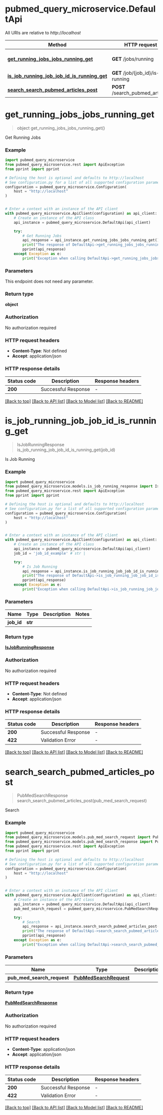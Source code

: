 # pubmed_query_microservice.DefaultApi

All URIs are relative to *http://localhost*

Method | HTTP request | Description
------------- | ------------- | -------------
[**get_running_jobs_jobs_running_get**](DefaultApi.md#get_running_jobs_jobs_running_get) | **GET** /jobs/running | Get Running Jobs
[**is_job_running_job_job_id_is_running_get**](DefaultApi.md#is_job_running_job_job_id_is_running_get) | **GET** /job/{job_id}/is-running | Is Job Running
[**search_search_pubmed_articles_post**](DefaultApi.md#search_search_pubmed_articles_post) | **POST** /search_pubmed_articles | Search


# **get_running_jobs_jobs_running_get**
> object get_running_jobs_jobs_running_get()

Get Running Jobs

### Example


```python
import pubmed_query_microservice
from pubmed_query_microservice.rest import ApiException
from pprint import pprint

# Defining the host is optional and defaults to http://localhost
# See configuration.py for a list of all supported configuration parameters.
configuration = pubmed_query_microservice.Configuration(
    host = "http://localhost"
)


# Enter a context with an instance of the API client
with pubmed_query_microservice.ApiClient(configuration) as api_client:
    # Create an instance of the API class
    api_instance = pubmed_query_microservice.DefaultApi(api_client)

    try:
        # Get Running Jobs
        api_response = api_instance.get_running_jobs_jobs_running_get()
        print("The response of DefaultApi->get_running_jobs_jobs_running_get:\n")
        pprint(api_response)
    except Exception as e:
        print("Exception when calling DefaultApi->get_running_jobs_jobs_running_get: %s\n" % e)
```



### Parameters

This endpoint does not need any parameter.

### Return type

**object**

### Authorization

No authorization required

### HTTP request headers

 - **Content-Type**: Not defined
 - **Accept**: application/json

### HTTP response details

| Status code | Description | Response headers |
|-------------|-------------|------------------|
**200** | Successful Response |  -  |

[[Back to top]](#) [[Back to API list]](../README.md#documentation-for-api-endpoints) [[Back to Model list]](../README.md#documentation-for-models) [[Back to README]](../README.md)

# **is_job_running_job_job_id_is_running_get**
> IsJobRunningResponse is_job_running_job_job_id_is_running_get(job_id)

Is Job Running

### Example


```python
import pubmed_query_microservice
from pubmed_query_microservice.models.is_job_running_response import IsJobRunningResponse
from pubmed_query_microservice.rest import ApiException
from pprint import pprint

# Defining the host is optional and defaults to http://localhost
# See configuration.py for a list of all supported configuration parameters.
configuration = pubmed_query_microservice.Configuration(
    host = "http://localhost"
)


# Enter a context with an instance of the API client
with pubmed_query_microservice.ApiClient(configuration) as api_client:
    # Create an instance of the API class
    api_instance = pubmed_query_microservice.DefaultApi(api_client)
    job_id = 'job_id_example' # str | 

    try:
        # Is Job Running
        api_response = api_instance.is_job_running_job_job_id_is_running_get(job_id)
        print("The response of DefaultApi->is_job_running_job_job_id_is_running_get:\n")
        pprint(api_response)
    except Exception as e:
        print("Exception when calling DefaultApi->is_job_running_job_job_id_is_running_get: %s\n" % e)
```



### Parameters


Name | Type | Description  | Notes
------------- | ------------- | ------------- | -------------
 **job_id** | **str**|  | 

### Return type

[**IsJobRunningResponse**](IsJobRunningResponse.md)

### Authorization

No authorization required

### HTTP request headers

 - **Content-Type**: Not defined
 - **Accept**: application/json

### HTTP response details

| Status code | Description | Response headers |
|-------------|-------------|------------------|
**200** | Successful Response |  -  |
**422** | Validation Error |  -  |

[[Back to top]](#) [[Back to API list]](../README.md#documentation-for-api-endpoints) [[Back to Model list]](../README.md#documentation-for-models) [[Back to README]](../README.md)

# **search_search_pubmed_articles_post**
> PubMedSearchResponse search_search_pubmed_articles_post(pub_med_search_request)

Search

### Example


```python
import pubmed_query_microservice
from pubmed_query_microservice.models.pub_med_search_request import PubMedSearchRequest
from pubmed_query_microservice.models.pub_med_search_response import PubMedSearchResponse
from pubmed_query_microservice.rest import ApiException
from pprint import pprint

# Defining the host is optional and defaults to http://localhost
# See configuration.py for a list of all supported configuration parameters.
configuration = pubmed_query_microservice.Configuration(
    host = "http://localhost"
)


# Enter a context with an instance of the API client
with pubmed_query_microservice.ApiClient(configuration) as api_client:
    # Create an instance of the API class
    api_instance = pubmed_query_microservice.DefaultApi(api_client)
    pub_med_search_request = pubmed_query_microservice.PubMedSearchRequest() # PubMedSearchRequest | 

    try:
        # Search
        api_response = api_instance.search_search_pubmed_articles_post(pub_med_search_request)
        print("The response of DefaultApi->search_search_pubmed_articles_post:\n")
        pprint(api_response)
    except Exception as e:
        print("Exception when calling DefaultApi->search_search_pubmed_articles_post: %s\n" % e)
```



### Parameters


Name | Type | Description  | Notes
------------- | ------------- | ------------- | -------------
 **pub_med_search_request** | [**PubMedSearchRequest**](PubMedSearchRequest.md)|  | 

### Return type

[**PubMedSearchResponse**](PubMedSearchResponse.md)

### Authorization

No authorization required

### HTTP request headers

 - **Content-Type**: application/json
 - **Accept**: application/json

### HTTP response details

| Status code | Description | Response headers |
|-------------|-------------|------------------|
**200** | Successful Response |  -  |
**422** | Validation Error |  -  |

[[Back to top]](#) [[Back to API list]](../README.md#documentation-for-api-endpoints) [[Back to Model list]](../README.md#documentation-for-models) [[Back to README]](../README.md)

